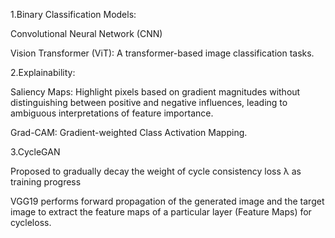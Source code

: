 1.Binary Classification Models:

Convolutional Neural Network (CNN)

Vision Transformer (ViT): A transformer-based image classification tasks.

2.Explainability:

Saliency Maps: Highlight pixels based on gradient magnitudes without distinguishing between positive and negative influences, leading to ambiguous interpretations of feature importance.

Grad-CAM: Gradient-weighted Class Activation Mapping.

3.CycleGAN

Proposed to gradually decay the weight of cycle consistency loss λ as training progress

VGG19 performs forward propagation of the generated image and the target image to extract the feature maps of a particular layer (Feature Maps) for cycleloss.
